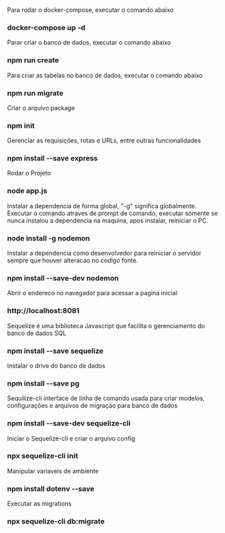 Para rodar o docker-compose, executar o comando abaixo
### docker-compose up -d 

Parar criar o banco de dados, executar o comando abaixo
### npm run create

Para criar as tabelas no banco de dados, executar o comando abaixo
### npm run migrate

Criar o arquivo package
### npm init

Gerenciar as requisições, rotas e URLs, entre outras funcionalidades
### npm install --save express

Rodar o Projeto
### node app.js

Instalar a dependencia de forma global, "-g" significa globalmente. Executar o comando atraves de prompt de 
comando, executar somente se nunca instalou a dependencia na maquina, apos instalar, reiniciar o PC.
### node install -g nodemon

Instalar a dependencia como desenvolvedor para reiniciar o servidor sempre que houver alteracao no codigo fonte.
### npm install --save-dev nodemon

Abrir o endereco no navegador para acessar a pagina inicial
### http://localhost:8081

Sequelize é uma biblioteca Javascript que facilita o gerenciamento do banco de dados SQL 
 ### npm install --save sequelize

Instalar o drive do banco de dados
### npm install --save pg

Sequilize-cli interface de linha de comando usada para criar modelos, configurações e arquivos de migração para banco de dados
### npm install --save-dev sequelize-cli

Iniciar o Sequelize-cli e criar o arquivo config
### npx sequelize-cli init

Manipular variaveis de ambiente
### npm install dotenv --save

Executar as migrations
### npx sequelize-cli db:migrate